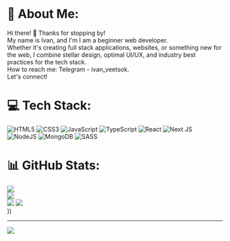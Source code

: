 # 💫 About Me:
Hi there! 👋 Thanks for stopping by!<br>My name is Ivan, and  I'm I am a beginner web developer.<br>Whether it's creating full stack applications, websites, or something new for the web, I combine stellar design, optimal UI/UX, and industry best practices for the tech stack.<br>How to reach me: Telegram - ivan_veetsok.<br>Let's connect!


# 💻 Tech Stack:
![HTML5](https://img.shields.io/badge/html5-%23E34F26.svg?style=for-the-badge&logo=html5&logoColor=white) ![CSS3](https://img.shields.io/badge/css3-%231572B6.svg?style=for-the-badge&logo=css3&logoColor=white) ![JavaScript](https://img.shields.io/badge/javascript-%23323330.svg?style=for-the-badge&logo=javascript&logoColor=%23F7DF1E) ![TypeScript](https://img.shields.io/badge/typescript-%23007ACC.svg?style=for-the-badge&logo=typescript&logoColor=white) ![React](https://img.shields.io/badge/react-%2320232a.svg?style=for-the-badge&logo=react&logoColor=%2361DAFB) ![Next JS](https://img.shields.io/badge/Next-black?style=for-the-badge&logo=next.js&logoColor=white) ![NodeJS](https://img.shields.io/badge/node.js-6DA55F?style=for-the-badge&logo=node.js&logoColor=white) ![MongoDB](https://img.shields.io/badge/MongoDB-%234ea94b.svg?style=for-the-badge&logo=mongodb&logoColor=white) ![SASS](https://img.shields.io/badge/SASS-hotpink.svg?style=for-the-badge&logo=SASS&logoColor=white)
# 📊 GitHub Stats:
![](https://github-readme-stats.vercel.app/api?username=veetsok&theme=dark&hide_border=false&include_all_commits=true&count_private=true)<br/>
![](https://github-readme-streak-stats.herokuapp.com/?user=veetsok&theme=dark&hide_border=false)<br/>
![](https://github-readme-stats.vercel.app/api/top-langs/?username=veetsok&theme=dark&hide_border=false&include_all_commits=true&count_private=true&layout=compact)
![](https://www.codewars.com/users/veetsok/badges/large)<br/>
)) 


---
[![](https://visitcount.itsvg.in/api?id=veetsok&icon=0&color=0)](https://visitcount.itsvg.in)

<!-- Proudly created with GPRM ( https://gprm.itsvg.in ) -->
